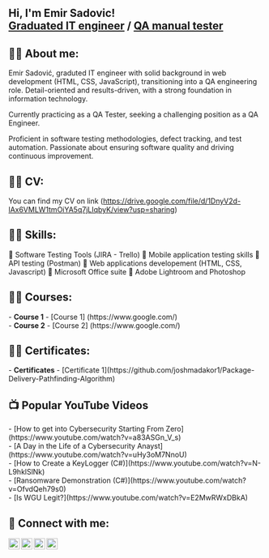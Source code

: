 <h2> Hi, I'm Emir Sadovic! <br/>
<a href="https://github.com/esadovic"> Graduated IT engineer</a> / <a href="https://www.linkedin.com/in/emir-sadović">QA manual tester</a></h2>

<h2>👨‍💻 About me:</h2>

Emir Sadović, graduted IT engineer with solid background in web development (HTML, CSS, JavaScript), transitioning into a QA engineering role. Detail-oriented and results-driven, with a strong foundation in information technology. 

Currently practicing as a QA Tester, seeking a challenging position as a QA Engineer. 

Proficient in software testing methodologies, defect tracking, and test automation. Passionate about ensuring software quality and driving continuous improvement.

<h2>👨‍💻 CV:</h2>

You can find my CV on link (https://drive.google.com/file/d/1DnyV2d-lAx6VMLW1tmOiYA5q7jLIqbyK/view?usp=sharing)

<h2>👨‍💻 Skills:</h2>

	Software Testing Tools (JIRA - Trello)
	Mobile application testing skills
	API testing (Postman)
	Web applications developement (HTML, CSS, Javascript)
	Microsoft Office suite
	Adobe Lightroom and Photoshop

<h2>👨‍💻 Courses:</h2>
- <b>Course 1</b>
  - [Course 1] (https://www.google.com/)
  <br>
- <b>Course 2</b>
  - [Course 2] (https://www.google.com/)

<h2>👨‍💻 Certificates:</h2>
- <b>Certificates</b>
  - [Certificate 1](https://github.com/joshmadakor1/Package-Delivery-Pathfinding-Algorithm)

<h2>📺 Popular YouTube Videos</h2>
- [How to get into Cybersecurity Starting From Zero](https://www.youtube.com/watch?v=a83ASGn_V_s) <br>
- [A Day in the Life of a Cybersecurity Anayst](https://www.youtube.com/watch?v=uHy3oM7NnoU) <br>
- [How to Create a KeyLogger (C#)](https://www.youtube.com/watch?v=N-L9hklSlNk) <br>
- [Ransomware Demonstration (C#)](https://www.youtube.com/watch?v=OfvdQeh79s0) <br>
- [Is WGU Legit?](https://www.youtube.com/watch?v=E2MwRWxDBkA)<br>

<h2> 🤳 Connect with me:</h2>

[<img align="left" alt="JoshMadakor | YouTube" width="22px" src="https://cdn.jsdelivr.net/npm/simple-icons@v3/icons/youtube.svg" />][youtube]
[<img align="left" alt="JoshMadakor | Twitter" width="22px" src="https://cdn.jsdelivr.net/npm/simple-icons@v3/icons/twitter.svg" />][twitter]
[<img align="left" alt="JoshMadakor | LinkedIn" width="22px" src="https://cdn.jsdelivr.net/npm/simple-icons@v3/icons/linkedin.svg" />][linkedin]
[<img align="left" alt="JoshMadakor | Instagram" width="22px" src="https://cdn.jsdelivr.net/npm/simple-icons@v3/icons/instagram.svg" />][instagram]

[twitter]: https://www.google.com/
[youtube]: https://www.google.com/
[instagram]: https://www.google.com/
[linkedin]: https://www.google.com/

